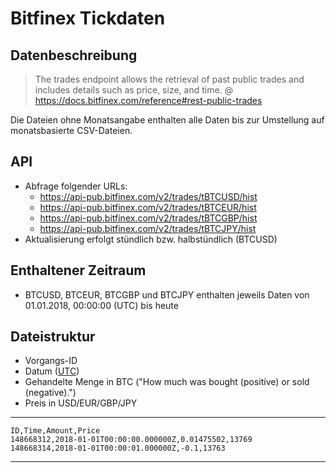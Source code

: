 # Bitfinex Tickdaten

## Datenbeschreibung

> The trades endpoint allows the retrieval of past public trades and includes
> details such as price, size, and time.
>@ https://docs.bitfinex.com/reference#rest-public-trades

Die Dateien ohne Monatsangabe enthalten alle Daten bis zur Umstellung auf monatsbasierte CSV-Dateien.

## API

- Abfrage folgender URLs:
    - https://api-pub.bitfinex.com/v2/trades/tBTCUSD/hist
    - https://api-pub.bitfinex.com/v2/trades/tBTCEUR/hist
    - https://api-pub.bitfinex.com/v2/trades/tBTCGBP/hist
    - https://api-pub.bitfinex.com/v2/trades/tBTCJPY/hist
- Aktualisierung erfolgt stündlich bzw. halbstündlich (BTCUSD)

## Enthaltener Zeitraum

- BTCUSD, BTCEUR, BTCGBP und BTCJPY enthalten jeweils Daten von 01.01.2018, 00:00:00 (UTC) bis heute

## Dateistruktur
- Vorgangs-ID
- Datum ([UTC](https://de.wikipedia.org/wiki/Koordinierte_Weltzeit))
- Gehandelte Menge in BTC ("How much was bought (positive) or sold (negative).")
- Preis in USD/EUR/GBP/JPY

---
    ID,Time,Amount,Price
    148668312,2018-01-01T00:00:00.000000Z,0.01475502,13769
    148668314,2018-01-01T00:00:01.000000Z,-0.1,13763
---

